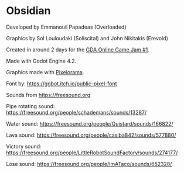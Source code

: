 # Obsidian

Developed by Emmanouil Papadeas (Overloaded)

Graphics by Sol Louloudaki (Soliscital) and John Nikitakis (Erevoid)

Created in around 2 days for the [GDA Online Game Jam #1](https://itch.io/jam/gda-online-game-jam-1).

Made with Godot Engine 4.2.

Graphics made with [Pixelorama](https://orama-interactive.itch.io/pixelorama).


Font by: https://ggbot.itch.io/public-pixel-font

Sounds from https://freesound.org

Pipe rotating sound: https://freesound.org/people/schademans/sounds/13287/

Water sound: https://freesound.org/people/Quistard/sounds/166822/

Lava sound: https://freesound.org/people/casiba842/sounds/577880/

Victory sound: https://freesound.org/people/LittleRobotSoundFactory/sounds/274177/

Lose sound: https://freesound.org/people/ImATaco/sounds/652328/
